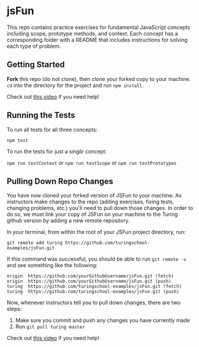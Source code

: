 # jsFun

This repo contains practice exercises for fundamental JavaScript concepts including scope, prototype methods, and context. Each concept has a corresponding folder with a README that includes instructions for solving each type of problem.

## Getting Started

**Fork** this repo (do not clone), then clone your forked copy to your machine. `cd` into the directory for the project and run `npm install`.

Check out [this video](https://vimeo.com/turing/review/388545928/baac6f5a2d) if you need help!

## Running the Tests

To run all tests for all three concepts:

`npm test`

To run the tests for just a *single* concept:

`npm run testContext` or  `npm run testScope` or  `npm run testPrototypes`

## Pulling Down Repo Changes

You have now cloned your forked version of JSFun to your machine. As instructors make changes to the repo (adding exercises, fixing tests, changing problems, etc.) you'll need to pull down those changes. In order to do so, we must link your copy of JSFun on your machine to the Turing github version by adding a new remote repository.

In your terminal, from within the root of your JSFun project directory, run:

`git remote add turing https://github.com/turingschool-examples/jsFun.git`

If this command was successful, you should be able to run `git remote -v` and see something like the following:

```
origin  https://github.com/yourGithubUsername/jsFun.git (fetch)
origin  https://github.com/yourGithubUsername/jsFun.git (push)
turing  https://github.com/turingschool-examples/jsFun.git (fetch)
turing  https://github.com/turingschool-examples/jsFun.git (push)
```

Now, whenever instructors tell you to pull down changes, there are two steps:

1. Make sure you commit and push any changes you have currently made
2. Run `git pull turing master`

Check out [this video](https://vimeo.com/turing/review/388550182/34823726eb) if you need help!

